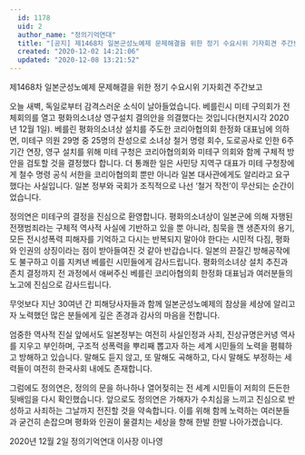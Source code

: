 ```yaml
---
  id: 1178
  uid: 2
  author_name: "정의기억연대"
  title: "[공지] 제1468차 일본군성노예제 문제해결을 위한 정기 수요시위 기자회견 주간보고"
  created: "2020-12-02 14:21:06"
  updated: "2020-12-08 13:21:52"
---
```

제1468차 일본군성노예제 문제해결을 위한 정기 수요시위 기자회견 주간보고

오늘 새벽, 독일로부터 감격스러운 소식이 날아들었습니다. 베를린시 미테 구의회가 전체회의를 열고 평화의소녀상 영구설치 결의안을 의결했다는 것입니다(현지시각 2020년 12월 1일). 베를린 평화의소녀상 설치를 주도한 코리아협의회 한정화 대표님에 의하면, 미테구 의원 29명 중 25명의 찬성으로 소녀상 철거 명령 회수, 도로공사로 인한 6주 기간 연장, 영구 설치를 위해 미테 구청은 코리아협의회와 미테구 의회와 함께 구체적 방안을 검토할 것을 결정했다 합니다. 더 통쾌한 일은 사민당 지역구 대표가 미테 구청장에게 철수 명령 공식 서한을 코리아협의회 뿐만 아니라 일본 대사관에게도 알리라고 요구했다는 사실입니다. 일본 정부와 국회가 조직적으로 나선 ‘철거 작전’이 무산되는 순간이었습니다. 

정의연은 미테구의 결정을 진심으로 환영합니다. 평화의소녀상이 일본군에 의해 자행된 전쟁범죄라는 구체적 역사적 사실에 기반하고 있을 뿐 아니라, 침묵을 깬 생존자의 용기, 모든 전시성폭력 피해자를 기억하고 다시는 반복되지 말아야 한다는 시민적 다짐, 평화와 인권의 상징이라는 점이 받아들여진 것 같아 반갑습니다. 일본의 끈질긴 방해공작에도 불구하고 이를 지켜낸 베를린 시민들에게 감사드립니다. 평화의소녀상 설치 추진과 존치 결정까지 전 과정에서 애써주신 베를린 코리아협의회 한정화 대표님과 여러분들의 노고에 진심으로 감사드립니다. 

무엇보다 지난 30여년 간 피해당사자들과 함께 일본군성노예제의 참상을 세상에 알리고자 노력했던 많은 분들에게 깊은 존경과 감사의 마음을 전합니다. 

엄중한 역사적 진실 앞에서도 일본정부는 여전히 사실인정과 사죄, 진상규명은커녕 역사를 지우고 부인하며, 구조적 성폭력을 뿌리째 뽑고자 하는 세계 시민들의 노력을 폄훼하고 방해하고 있습니다. 말해도 듣지 않고, 또 말해도 곡해하고, 다시 말해도 부정하는 세력들이 여전히 한국사회 내에도 존재합니다. 

그럼에도 정의연은, 정의의 문을 하나하나 열어젖히는 전 세계 시민들이 저희의 든든한 뒷배임을 다시 확인했습니다. 앞으로도 정의연은 가해자가 수치심을 느끼고 진심으로 반성하고 사죄하는 그날까지 전진할 것을 약속합니다. 이를 위해 함께 노력하는 여러분들과 굳건히 손잡으며 평화와 인권이 물결치는 세상을 향해 한발 한발 나아가겠습니다. 

2020년 12월 2일 
정의기억연대 이사장 이나영